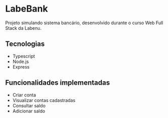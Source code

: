# LabeBank

Projeto simulando sistema bancário, desenvolvido durante o curso Web Full Stack da Labenu.

## Tecnologias
- Typescript
- Node.js
- Express

## Funcionalidades implementadas
- Criar conta
- Visualizar contas cadastradas
- Consultar saldo
- Adicionar saldo